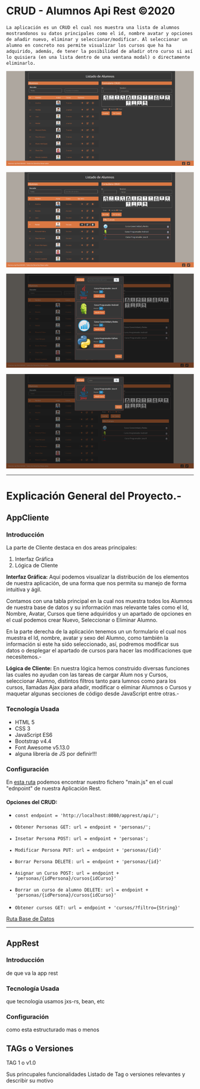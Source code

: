 # CRUD - Alumnos Api Rest ©2020 

    La aplicación es un CRUD el cual nos muestra una lista de alumnos mostrandonos su datos principales como el id, nombre avatar y opciones de añadir nuevo, eliminar y seleccionar/modificar. Al seleccionar un alumno en concreto nos permite visualizar los cursos que ha ha adquirido, además, de tener la posibilidad de añadir otro curso si así lo quisiera (en una lista dentro de una ventana modal) o directamente eliminarlo.
  
  ![Imagen 1](https://github.com/istikis/DesdeCasa/blob/master/screenshots/Screenshot_CRUD%20-%20Alumnos%20(1).png)
  
  ![imagen 2](https://github.com/istikis/DesdeCasa/blob/master/screenshots/Screenshot_CRUD%20-%20Alumnos%20(4).png)
  
  ![imagen 3](https://github.com/istikis/DesdeCasa/blob/master/screenshots/Screenshot_CRUD%20-%20Alumnos%20(3).png)
  
  ![imagen 4](https://github.com/istikis/DesdeCasa/blob/master/screenshots/Screenshot_CRUD%20-%20Alumnos%20(2).png)
  
  ***
  
# Explicación General del Proyecto.-

## AppCliente

### Introducción

 La parte de Cliente destaca en dos areas principales:
  1. Interfaz Gráfica
  2. Lógica de Cliente

**Interfaz Gráfica:** Aquí podemos visualizar la distribución de los elementos de nuestra aplicación, de una forma que nos permita su manejo de forma intuitiva y ágil. 

   Contamos con una tabla principal en la cual nos muestra todos los Alumnos de nuestra base de datos y su información mas relevante tales como el Id, Nombre, Avatar, Cursos que tiene adquiridos y un apartado de opciones en el cual podemos crear Nuevo, Seleccionar o Eliminar Alumno.
   
   En la parte derecha de la aplicación tenemos un un formulario el cual nos muestra el Id, nombre, avatar y sexo del Alumno, como también la información si este ha sido seleccionado, así, podremos modificar sus datos o desplegar el apartado de cursos para hacer las modificaciones que necesitemos.-

**Lógica de Cliente:** En nuestra lógica hemos construido diversas funciones las cuales no ayudan con las tareas de cargar Alum nos y Cursos, seleccionar Alumno, distintos filtros tanto para lumnos como para los cursos, llamadas Ajax para añadir, modificar o eliminar Alumnos o Cursos y maquetar algunas secciones de código desde JavaScript entre otras.- 

### Tecnología Usada

- HTML 5
- CSS 3
- JavaScript ES6
- Bootstrap v4.4
- Font Awesome v5.13.0
- alguna librería de JS por definir!!!

### Configuración
  
  En [esta ruta](https://github.com/istikis/DesdeCasa/blob/master/appclient/js/main.js) podemos encontrar nuestro fichero "main.js" en el cual "ednpoint" de nuestra Aplicación Rest.

#### Opciones del CRUD:
- <code>const endpoint = 'http://localhost:8080/apprest/api/';
- Obtener Personas GET: url = endpoint + 'personas/';
- Insetar Persona POST: url = endpoint + 'personas';
- Modificar Persona PUT: url = endpoint + 'personas/{id}'
- Borrar Persona DELETE: url = endpoint + 'personas/{id}'
- Asignar un Curso POST: url = endpoint + 'personas/{idPersona}/cursos{idCurso}'
- Borrar un curso de alumno DELETE: url = endpoint + 'personas/{idPersona}/cursos{idCurso}'
- Obtener cursos GET: url = endpoint + 'cursos/?filtro={String}'
  </code>

[Ruta Base de Datos](https://github.com/istikis/DesdeCasa/blob/master/apprest/alumnos_database.sql, "Acceso a la Base de Datos")

___
## AppRest

### Introducción

de que va la app rest

### Tecnología Usada

que tecnologia usamos jxs-rs, bean, etc
### Configuración

como esta estructurado mas o menos

## TAGs o Versiones

TAG 1 o v1.0

Sus princupales funcionalidades
Listado de Tag o versiones relevantes y describir su motivo

      
